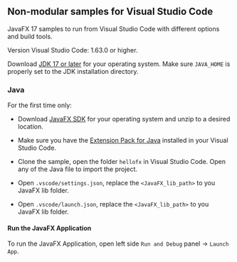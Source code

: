 ## Non-modular samples for Visual Studio Code

JavaFX 17 samples to run from Visual Studio Code with different options and build tools.

Version Visual Studio Code: 1.63.0 or higher.

Download [JDK 17 or later](http://jdk.java.net/) for your operating system. Make sure `JAVA_HOME` is properly set to the JDK installation directory.

### Java

For the first time only:

- Download [JavaFX SDK](https://gluonhq.com/products/javafx/) for your operating 
system and unzip to a desired location.

- Make sure you have the [Extension Pack for Java](https://marketplace.visualstudio.com/items?itemName=vscjava.vscode-java-pack) installed in your Visual Studio Code.

- Clone the sample, open the folder `hellofx` in Visual Studio Code. Open any of the Java file to import the project.

- Open `.vscode/settings.json`, replace the `<JavaFX_lib_path>` to you JavaFX lib folder.

- Open `.vscode/launch.json`, replace the `<JavaFX_lib_path>` to you JavaFX lib folder.

#### Run the JavaFX Application

To run the JavaFX Application, open left side `Run and Debug` panel -> `Launch App`.
